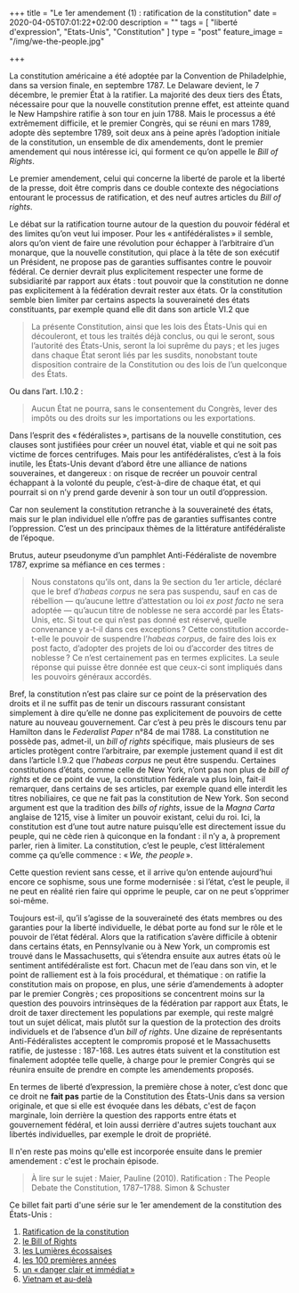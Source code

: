 +++
title = "Le 1er amendement (1) : ratification de la constitution"
date = 2020-04-05T07:01:22+02:00
description = ""
tags = [ "liberté d'expression", "Etats-Unis", "Constitution" ]
type = "post"
feature_image = "/img/we-the-people.jpg"

+++

La constitution américaine a été adoptée par la Convention de Philadelphie, dans sa version finale, en septembre 1787. Le Delaware devient, le 7 décembre, le premier État à la ratifier. La majorité des deux tiers des États, nécessaire pour que la nouvelle constitution prenne effet, est atteinte quand le New Hampshire ratifie à son tour en juin 1788. Mais le processus a été extrêmement difficile, et le premier Congrès, qui se réuni en mars 1789, adopte dès septembre 1789, soit deux ans à peine après l’adoption initiale de la constitution, un ensemble de dix amendements, dont le premier amendement qui nous intéresse ici, qui forment ce qu’on appelle le _Bill of Rights_.

Le premier amendement, celui qui concerne la liberté de parole et la liberté de la presse, doit être compris dans ce double contexte des négociations entourant le processus de ratification, et des neuf autres articles du _Bill of rights_.

Le débat sur la ratification tourne autour de la question du pouvoir fédéral et des limites qu’on veut lui imposer. Pour les « antifédéralistes » il semble, alors qu’on vient de faire une révolution pour échapper à l’arbitraire d’un monarque, que la nouvelle constitution, qui place à la tête de son exécutif un Président, ne propose pas de garanties suffisantes contre le pouvoir fédéral. Ce dernier devrait plus explicitement respecter une forme de subsidiarité par rapport aux états : tout pouvoir que la constitution ne donne pas explicitement à la fédération devrait rester aux états. Or la constitution semble bien limiter par certains aspects la souveraineté des états constituants, par exemple quand elle dit dans son article VI.2 que

> La présente Constitution, ainsi que les lois des États-Unis qui en découleront, et tous les traités déjà conclus, ou qui le seront, sous l’autorité des États-Unis, seront la loi suprême du pays ; et les juges dans chaque État seront liés par les susdits, nonobstant toute disposition contraire de la Constitution ou des lois de l’un quelconque des États.

Ou dans l’art. I.10.2 :

> Aucun État ne pourra, sans le consentement du Congrès, lever des impôts ou des droits sur les importations ou les exportations.

Dans l’esprit des « fédéralistes », partisans de la nouvelle constitution, ces clauses sont justifiées pour créer un nouvel état, viable et qui ne soit pas victime de forces centrifuges. Mais pour les antifédéralistes, c’est à la fois inutile, les États-Unis devant d’abord être une alliance de nations souveraines, et dangereux : on risque de recréer un pouvoir central échappant à la volonté du peuple, c’est-à-dire de chaque état, et qui pourrait si on n’y prend garde devenir à son tour un outil d’oppression.

Car non seulement la constitution retranche à la souveraineté des états, mais sur le plan individuel elle n’offre pas de garanties suffisantes contre l’oppression. C’est un des principaux thèmes de la littérature antifédéraliste de l’époque.

Brutus, auteur pseudonyme d’un pamphlet Anti-Fédéraliste de novembre 1787, exprime sa méfiance en ces termes :

> Nous constatons qu’ils ont, dans la 9e section du 1er article, déclaré que le bref d’_habeas corpus_ ne sera pas suspendu, sauf en cas de rébellion — qu’aucune lettre d’attestation ou loi _ex post facto_ ne sera adoptée — qu’aucun titre de noblesse ne sera accordé par les États-Unis, etc. Si tout ce qui n’est pas donné est réservé, quelle convenance y a-t-il dans ces exceptions ? Cette constitution accorde-t-elle le pouvoir de suspendre l’_habeas corpus_, de faire des lois ex post facto, d’adopter des projets de loi ou d’accorder des titres de noblesse ? Ce n’est certainement pas en termes explicites. La seule réponse qui puisse être donnée est que ceux-ci sont impliqués dans les pouvoirs généraux accordés.

Bref, la constitution n’est pas claire sur ce point de la préservation des droits et il ne suffit pas de tenir un discours rassurant consistant simplement à dire qu’elle ne donne pas explicitement de pouvoirs de cette nature au nouveau gouvernement. Car c’est à peu près le discours tenu par Hamilton dans le _Federalist Paper_ n°84 de mai 1788. La constitution ne possède pas, admet-il, un _bill of rights_ spécifique, mais plusieurs de ses articles protègent contre l’arbitraire, par exemple justement quand il est dit dans l’article I.9.2 que l’_habeas corpus_ ne peut être suspendu. Certaines constitutions d’états, comme celle de New York, n’ont pas non plus de _bill of rights_ et de ce point de vue, la constitution fédérale va plus loin, fait-il remarquer, dans certains de ses articles, par exemple quand elle interdit les titres nobiliaires, ce que ne fait pas la constitution de New York. Son second argument est que la tradition des _bills of rights_, issue de la _Magna Carta_ anglaise de 1215, vise à limiter un pouvoir existant, celui du roi. Ici, la constitution est d’une tout autre nature puisqu’elle est directement issue du peuple, qui ne cède rien à quiconque en la fondant : il n’y a, à proprement parler, rien à limiter. La constitution, c’est le peuple, c’est littéralement comme ça qu’elle commence : « _We, the people_ ».

Cette question revient sans cesse, et il arrive qu’on entende aujourd’hui encore ce sophisme, sous une forme modernisée : si l’état, c’est le peuple, il ne peut en réalité rien faire qui opprime le peuple, car on ne peut s’opprimer soi-même.

Toujours est-il, qu’il s’agisse de la souveraineté des états membres ou des garanties pour la liberté individuelle, le débat porte au fond sur le rôle et le pouvoir de l’état fédéral. Alors que la ratification s’avère difficile à obtenir dans certains états, en Pennsylvanie ou à New York, un compromis est trouvé dans le Massachusetts, qui s’étendra ensuite aux autres états où le sentiment antifédéraliste est fort. Chacun met de l’eau dans son vin, et le point de ralliement est à la fois procédural, et thématique : on ratifie la constitution mais on propose, en plus, une série d’amendements à adopter par le premier Congrès ; ces propositions se concentrent moins sur la question des pouvoirs intrinsèques de la fédération par rapport aux États, le droit de taxer directement les populations par exemple, qui reste malgré tout un sujet délicat, mais plutôt sur la question de la protection des droits individuels et de l’absence d’un _bill of rights_. Une dizaine de représentants Anti-Fédéralistes acceptent le compromis proposé et le Massachusetts ratifie, de justesse : 187-168. Les autres états suivent et la constitution est finalement adoptée telle quelle, à charge pour le premier Congrès qui se réunira ensuite de prendre en compte les amendements proposés.

En termes de liberté d’expression, la première chose à noter, c’est donc que ce droit ne **fait pas** partie de la Constitution des États-Unis dans sa version originale, et que si elle est évoquée dans les débats, c'est de façon marginale, loin derrière la question des rapports entre états et gouvernement fédéral, et loin aussi derrière d'autres sujets touchant aux libertés individuelles, par exemple le droit de propriété.

Il n'en reste pas moins qu'elle est incorporée ensuite dans le premier amendement : c'est le prochain épisode.

> À lire sur le sujet : Maier, Pauline (2010). Ratification : The People Debate the Constitution, 1787–1788. Simon & Schuster

Ce billet fait parti d'une série sur le 1er amendement de la constitution des États-Unis :

1. [Ratification de la constitution](/blog/premier-amendement-1/)
1. [le Bill of Rights](/blog/premier-amendement-2/)
1. [les Lumières écossaises](/blog/premier-amendement-3/)
1. [les 100 premières années](/blog/premier-amendement-4/)
1. [un « danger clair et immédiat »](/blog/premier-amendement-5/)
1. [Vietnam et au-delà](/blog/premier-amendement-6/)

